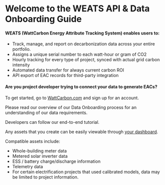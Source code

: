 # Welcome to the WEATS API & Data Onboarding Guide

#### WEATS (WattCarbon Energy Attribute Tracking System) enables users to:

- Track, manage, and report on decarbonization data across your entire portfolio. 
- Assigns a unique serial number to each watt-hour or gram of CO2
- Hourly tracking for every type of project, synced with actual grid carbon intensity
- Automated data transfer for always current carbon ROI
- API export of EAC records for third-party integration


#### Are you project developer trying to connect your data to generate EACs? 

To get started, go to <a href="https://www.wattcarbon.com">WattCarbon.com</a> and sign up for an account.

Please read our overview of our Data Onboarding process for an understanding of our data requirements.

Developers can follow our end-to-end tutorial.

Any assets that you create can be easily viewable through <a href="https://app.wattcarbon.com">your dashboard</a>.

Compatible assets include: 
- Whole-building meter data 
- Metered solar inverter data
- ESS / battery charge/discharge information 
- Telemetry data
- For certain electrification projects that used calibrated models, data may be limited to project information. 

